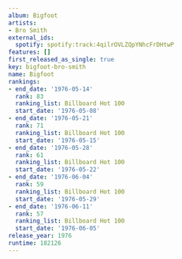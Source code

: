 ```yaml
---
album: Bigfoot
artists:
- Bro Smith
external_ids:
  spotify: spotify:track:4qilrOVLZQpYNhcFrDHtwP
features: []
first_released_as_single: true
key: bigfoot-bro-smith
name: Bigfoot
rankings:
- end_date: '1976-05-14'
  rank: 83
  ranking_list: Billboard Hot 100
  start_date: '1976-05-08'
- end_date: '1976-05-21'
  rank: 71
  ranking_list: Billboard Hot 100
  start_date: '1976-05-15'
- end_date: '1976-05-28'
  rank: 61
  ranking_list: Billboard Hot 100
  start_date: '1976-05-22'
- end_date: '1976-06-04'
  rank: 59
  ranking_list: Billboard Hot 100
  start_date: '1976-05-29'
- end_date: '1976-06-11'
  rank: 57
  ranking_list: Billboard Hot 100
  start_date: '1976-06-05'
release_year: 1976
runtime: 182126
---
```


